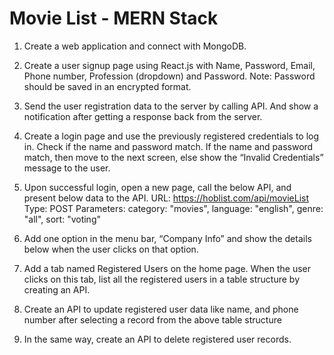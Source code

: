 # Movie List - MERN Stack

1. Create a web application and connect with MongoDB.

2. Create a user signup page using React.js with Name, Password, Email, Phone
number, Profession (dropdown) and Password. Note: Password should be
saved in an encrypted format.

3. Send the user registration data to the server by calling API. And show a
notification after getting a response back from the server.

4. Create a login page and use the previously registered credentials to log in.
Check if the name and password match. If the name and password match, then
move to the next screen, else show the “Invalid Credentials” message to the
user.

5. Upon successful login, open a new page, call the below API, and present below
data to the API.
URL: https://hoblist.com/api/movieList
Type: POST
Parameters: category: "movies", language: "english", genre: "all", sort: "voting"

6. Add one option in the menu bar, “Company Info” and show the details below
when the user clicks on that option.

7. Add a tab named Registered Users on the home page. When the user clicks on
this tab, list all the registered users in a table structure by creating an API.

8. Create an API to update registered user data like name, and phone number after
selecting a record from the above table structure

9. In the same way, create an API to delete registered user records.
